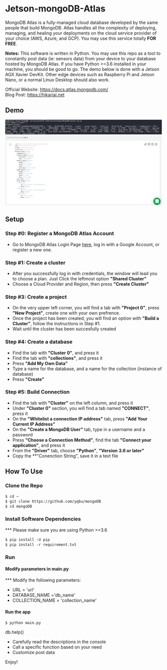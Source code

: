 # Jetson-mongoDB-Atlas

MongoDB Atlas is a fully-managed cloud database developed by the same people that build MongoDB. Atlas handles all the complexity of deploying, managing, and healing your deployments on the cloud service provider of your choice (AWS, Azure, and GCP). You may use this service totally **FOR FREE**.

**Notes:** This software is written in Python. You may use this repo as a tool to constantly post data (ie: sensors data) from your device to your database hosted by MongoDB Atlas. If you have Python >=3.6 installed in your machine, you should be good to go. The demo below is done with a Jetson AGX Xavier DevKit. Other edge devices such as Raspberry Pi and Jetson Nano, or a normal Linux Desktop should also work.

Official Website: https://docs.atlas.mongodb.com/ \
Blog Post: https://hikariai.net

## Demo

![](./demo_screenshots/001.png)
![](./demo_screenshots/002.png)

## Setup 

### Step #0: Register a MongoDB Atlas Account

- Go to MongoDB Atlas Login Page [here](https://account.mongodb.com/account/login), log in with a Google Account, or register a new one.

### Step #1: Create a cluster

- After you successfully log in with credentials, the window will lead you to choose a plan. Just Click the leftmost option **"Shared Cluster"**
- Choose a Cloud Provider and Region, then press **"Create Cluster"**

### Step #3: Create a project

- On the very upper left corner, you will find a tab with **"Project 0"**, press **"New Project"**, create one with your own prefrence.
- Once the project has been created, you will find an option with **"Build a Cluster"**, follow the instructions in Step #1.
- Wait until the cluster has been succesfully created

### Step #4: Create a database

- Find the tab with **"Cluster 0"**, and press it
- Find the tab with **"collections"**, and press it
- Press **"Add My Own Data"**
- Type a name for the database, and a name for the collection (instance of database)
- Press **"Create"**

### Step #5: Build Connection

- Find the tab with **"Cluster"** on the left column, and press it
- Under **"Cluster 0"** section, you will find a tab named **"CONNECT"**, press it
- On the **"Whitelist a connection IP address"** tab, press **"Add Your Current IP Address"**
- On the **"Create a MongoDB User"** tab, type in a username and a password
- Press **"Choose a Connection Method"**, find the tab **"Connect your application"**, and press it
- From the **"Driver"** tab, choose **"Python"**, **"Version** **3.6 or later"**
- Copy the **"Conenction String", save it in a text file 

## How To Use

### Clone the Repo
```
$ cd ~
$ git clone https://github.com/yqbu/mongoDB
$ cd mongoDB
```

### Install Software Dependencies

*** Please make sure you are using Python >=3.6
```
$ pip install -U pip
$ pip install -r requirement.txt
```

### Run

#### Modify parameters in main.py

*** Modify the following parameters: 
- URL = 'url' 
- DATABASE_NAME ='db_name' 
- COLLECTION_NAME = 'collection_name'

#### Run the app

```
$ python main.py
```
db.help()
- Carefully read the descriptions in the console
- Call a specific function based on your need
- Customize post data

Enjoy!
